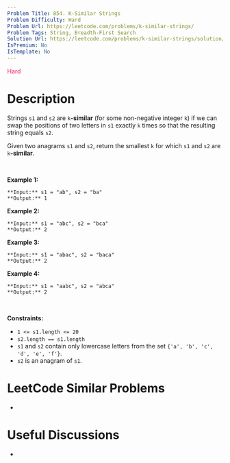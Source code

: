 ```yaml
---
Problem Title: 854. K-Similar Strings
Problem Difficulty: Hard
Problem Url: https://leetcode.com/problems/k-similar-strings/
Problem Tags: String, Breadth-First Search
Solution Url: https://leetcode.com/problems/k-similar-strings/solution/
IsPremium: No
IsTemplate: No
---
```


<span style="color: rgb(233, 30, 99);">Hard</span>

# Description

Strings `s1` and `s2` are `k`**-similar** (for some non-negative integer `k`) if we can swap the positions of two letters in `s1` exactly `k` times so that the resulting string equals `s2`.


Given two anagrams `s1` and `s2`, return the smallest `k` for which `s1` and `s2` are `k`**-similar**.


 


**Example 1:**



```
**Input:** s1 = "ab", s2 = "ba"
**Output:** 1

```
**Example 2:**



```
**Input:** s1 = "abc", s2 = "bca"
**Output:** 2

```
**Example 3:**



```
**Input:** s1 = "abac", s2 = "baca"
**Output:** 2

```
**Example 4:**



```
**Input:** s1 = "aabc", s2 = "abca"
**Output:** 2

```

 


**Constraints:**


* `1 <= s1.length <= 20`
* `s2.length == s1.length`
* `s1` and `s2` contain only lowercase letters from the set `{'a', 'b', 'c', 'd', 'e', 'f'}`.
* `s2` is an anagram of `s1`.




# LeetCode Similar Problems

- []()

# Useful Discussions

- []()
